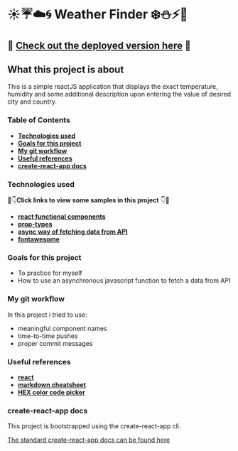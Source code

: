 # :sunny::umbrella::cloud::cyclone: Weather Finder :snowflake::snowman::zap::foggy:

## :full_moon_with_face: **[Check out the deployed version here](https://weather-status-finder.netlify.com)** :new_moon_with_face:

## What this project is about

This is a simple reactJS application that displays the exact temperature, humidity and some additional description upon entering the value of desired city and country.

### Table of Contents

* **[Technologies used]()**
* **[Goals for this project]()**
* **[My git workflow]()**
* **[Useful references](https://github.com/amuru0S/Meme-Generator#useful-references)**
* **[create-react-app docs]()**


### Technologies used

:eyes::point_down:**Click links to view some samples in this project** :point_down::eyes:

* **[react functional components](https://github.com/amuru0S/weather-app/blob/master/src/components/Form.js)**
* **[prop-types](https://github.com/amuru0S/weather-app/blob/master/src/components/Weather.js)**
* **[async way of fetching data from API](https://github.com/amuru0S/weather-app/blob/master/src/components/App.js)**
* **[fontawesome]()**


### Goals for this project

* To practice for myself
* How to use an asynchronous javascript function to fetch a data from API


### My git workflow

In this project i tried to use:

* meaningful component names
* time-to-time pushes
* proper commit messages

### Useful references

* **[react](https://reactjs.org/docs/getting-started.html)**
* **[markdown cheatsheet](https://github.com/tchapi/markdown-cheatsheet/blob/master/README.md)**
* **[HEX color code picker](https://flatuicolors.com/)**

### create-react-app docs

This project is bootstrapped using the create-react-app cli.

[The standard create-react-app docs can be found here]()
